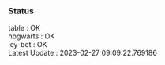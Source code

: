 ### Status


table : OK  
hogwarts : OK  
icy-bot : OK  
Latest Update : 2023-02-27 09:09:22.769186
